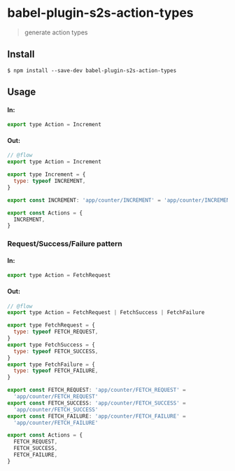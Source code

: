 # babel-plugin-s2s-action-types

> generate action types

## Install

```
$ npm install --save-dev babel-plugin-s2s-action-types
```

## Usage

#### In:

```js
export type Action = Increment
```

#### Out:

```js
// @flow
export type Action = Increment

export type Increment = {
  type: typeof INCREMENT,
}

export const INCREMENT: 'app/counter/INCREMENT' = 'app/counter/INCREMENT'

export const Actions = {
  INCREMENT,
}
```

### Request/Success/Failure pattern

#### In:

```js
export type Action = FetchRequest
```

#### Out:

```js
// @flow
export type Action = FetchRequest | FetchSuccess | FetchFailure

export type FetchRequest = {
  type: typeof FETCH_REQUEST,
}
export type FetchSuccess = {
  type: typeof FETCH_SUCCESS,
}
export type FetchFailure = {
  type: typeof FETCH_FAILURE,
}

export const FETCH_REQUEST: 'app/counter/FETCH_REQUEST' =
  'app/counter/FETCH_REQUEST'
export const FETCH_SUCCESS: 'app/counter/FETCH_SUCCESS' =
  'app/counter/FETCH_SUCCESS'
export const FETCH_FAILURE: 'app/counter/FETCH_FAILURE' =
  'app/counter/FETCH_FAILURE'

export const Actions = {
  FETCH_REQUEST,
  FETCH_SUCCESS,
  FETCH_FAILURE,
}
```
